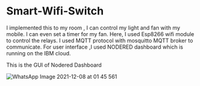 # Smart-Wifi-Switch
I implemented this to my room , I can control my light and fan with my mobile. I can even set a timer for my fan.
Here, I used Esp8266 wifi module to control the relays. I used MQTT protocol with mosquitto MQTT broker to communicate. For user interface ,I used NODERED dashboard which is running on the IBM cloud.

This is the GUI of Nodered Dashboard

![WhatsApp Image 2021-12-08 at 01 45 561](https://user-images.githubusercontent.com/73792566/145100204-defc0167-bc50-48e7-b400-1f3abc77f9e9.jpeg)
